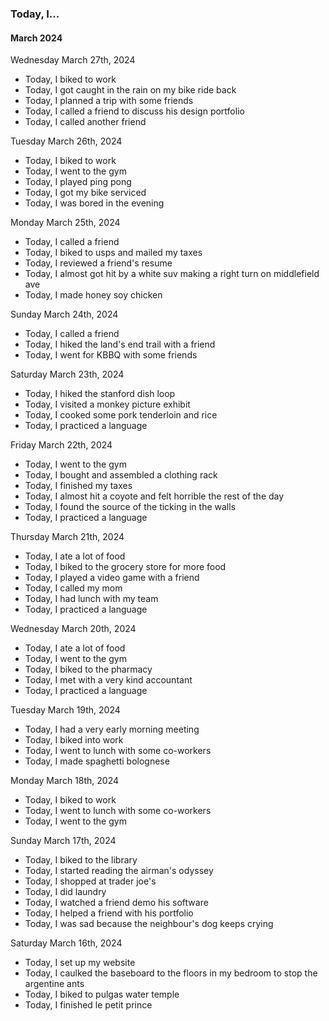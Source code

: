 ### Today, I...
#### March 2024
Wednesday March 27th, 2024
- Today, I biked to work
- Today, I got caught in the rain on my bike ride back
- Today, I planned a trip with some friends
- Today, I called a friend to discuss his design portfolio
- Today, I called another friend

Tuesday March 26th, 2024
- Today, I biked to work
- Today, I went to the gym
- Today, I played ping pong
- Today, I got my bike serviced
- Today, I was bored in the evening

Monday March 25th, 2024
- Today, I called a friend
- Today, I biked to usps and mailed my taxes
- Today, I reviewed a friend's resume
- Today, I almost got hit by a white suv making a right turn on middlefield ave
- Today, I made honey soy chicken

Sunday March 24th, 2024
- Today, I called a friend
- Today, I hiked the land's end trail with a friend
- Today, I went for KBBQ with some friends

Saturday March 23th, 2024
- Today, I hiked the stanford dish loop
- Today, I visited a monkey picture exhibit
- Today, I cooked some pork tenderloin and rice
- Today, I practiced a language

Friday March 22th, 2024
- Today, I went to the gym
- Today, I bought and assembled a clothing rack
- Today, I finished my taxes
- Today, I almost hit a coyote and felt horrible the rest of the day
- Today, I found the source of the ticking in the walls
- Today, I practiced a language

Thursday March 21th, 2024
- Today, I ate a lot of food
- Today, I biked to the grocery store for more food
- Today, I played a video game with a friend
- Today, I called my mom
- Today, I had lunch with my team
- Today, I practiced a language

Wednesday March 20th, 2024
- Today, I ate a lot of food
- Today, I went to the gym
- Today, I biked to the pharmacy
- Today, I met with a very kind accountant
- Today, I practiced a language

Tuesday March 19th, 2024
- Today, I had a very early morning meeting
- Today, I biked into work
- Today, I went to lunch with some co-workers
- Today, I made spaghetti bolognese

Monday March 18th, 2024
- Today, I biked to work
- Today, I went to lunch with some co-workers
- Today, I went to the gym

Sunday March 17th, 2024
- Today, I biked to the library
- Today, I started reading the airman's odyssey
- Today, I shopped at trader joe's
- Today, I did laundry
- Today, I watched a friend demo his software
- Today, I helped a friend with his portfolio
- Today, I was sad because the neighbour's dog keeps crying

Saturday March 16th, 2024
- Today, I set up my website
- Today, I caulked the baseboard to the floors in my bedroom to stop the argentine ants
- Today, I biked to pulgas water temple
- Today, I finished le petit prince
